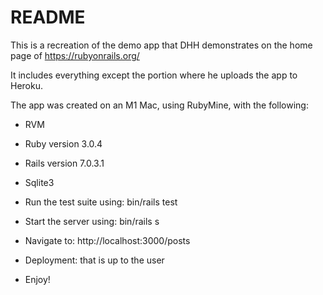 # README

This is a recreation of the demo app that DHH demonstrates on the home page of https://rubyonrails.org/

It includes everything except the portion where he uploads the app to Heroku.

The app was created on an M1 Mac, using RubyMine, with the following:

* RVM

* Ruby version 3.0.4

* Rails version 7.0.3.1

* Sqlite3

* Run the test suite using: bin/rails test

* Start the server using: bin/rails s

* Navigate to: http://localhost:3000/posts

* Deployment: that is up to the user

* Enjoy!
